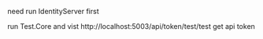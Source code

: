 ﻿need run IdentityServer first

run Test.Core and  vist http://localhost:5003/api/token/test/test get api token